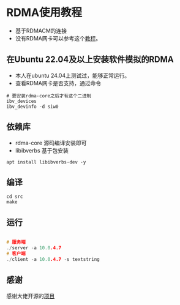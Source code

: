 # RDMA使用教程
- 基于RDMACM的连接
- 没有RDMA网卡可以参考这个[教程](https://github.com/animeshtrivedi/blog/blob/master/post/2019-06-26-siw.md)。

## 在Ubuntu 22.04及以上安装软件模拟的RDMA
- 本人在ubuntu 24.04上测试过，能够正常运行。
- 查看RDMA网卡是否支持，通过命令
```
# 要安装rdma-core之后才有这个二进制
ibv_devices
ibv_devinfo -d siw0
```
## 依赖库

- rdma-core 源码编译安装即可
- libibverbs 基于包安装

```
apt install libibverbs-dev -y
```

## 编译

```
cd src
make
```

## 运行

```c

# 服务端
./server -a 10.0.4.7
# 客户端
./client -a 10.0.4.7 -s textstring 
```

## 感谢

感谢大佬开源的[项目](https://github.com/animeshtrivedi/rdma-example)
